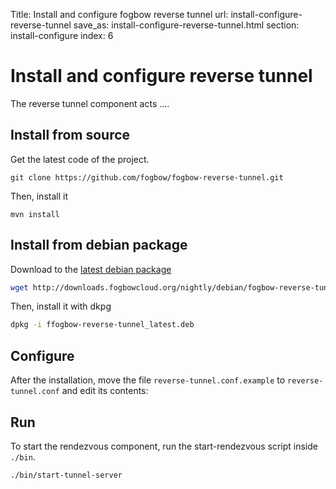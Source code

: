Title: Install and configure fogbow reverse tunnel
url: install-configure-reverse-tunnel
save_as: install-configure-reverse-tunnel.html
section: install-configure
index: 6

Install and configure reverse tunnel
==========

The reverse tunnel component acts ....

## Install from source
Get the latest code of the project.
``` shell
git clone https://github.com/fogbow/fogbow-reverse-tunnel.git
```
Then, install it
``` shell
mvn install
```

## Install from debian package
Download to the <a href="http://downloads.fogbowcloud.org/nightly/debian/fogbow-reverse-tunnel/fogbow-reverse-tunnel_latest.deb" target=_blank>latest debian package</a>
```bash
wget http://downloads.fogbowcloud.org/nightly/debian/fogbow-reverse-tunnel/fogbow-reverse-tunnel_latest.deb
```

Then, install it with dkpg
```bash
dpkg -i ffogbow-reverse-tunnel_latest.deb
```

## Configure
After the installation, move the file ```reverse-tunnel.conf.example``` to ```reverse-tunnel.conf``` and edit its contents:

## Run
To start the rendezvous component, run the start-rendezvous script inside ```./bin```.
``` shell
./bin/start-tunnel-server
```
